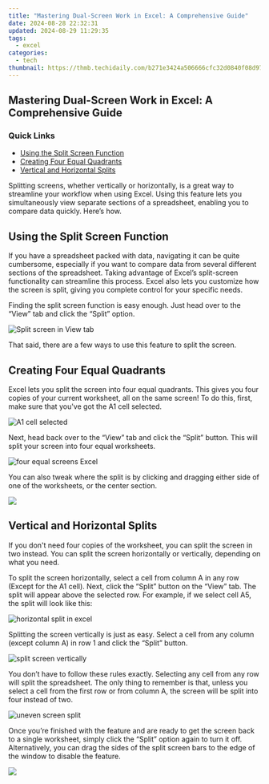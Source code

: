 ```yaml
---
title: "Mastering Dual-Screen Work in Excel: A Comprehensive Guide"
date: 2024-08-28 22:32:31
updated: 2024-08-29 11:29:35
tags:
  - excel
categories:
  - tech
thumbnail: https://thmb.techidaily.com/b271e3424a506666cfc32d0840f08d97d7b8b324df271cfd9aff178b05822fa5.jpg
---
```


## Mastering Dual-Screen Work in Excel: A Comprehensive Guide

### Quick Links

* [Using the Split Screen Function](https://unlock-android.techidaily.com/how-can-we-unlock-our-xiaomi-14-ultra-phone-screen-by-drfone-android/)
* [Creating Four Equal Quadrants](https://fix-guide.techidaily.com/play-store-not-working-on-honor-magic-5-8-solutions-inside-drfone-by-drfone-fix-android-problems-fix-android-problems/)
* [Vertical and Horizontal Splits](https://youtube-lab.techidaily.com/es-in-a-gigabyte-10-hilarious-video-concepts-to-share-online/)

 Splitting screens, whether vertically or horizontally, is a great way to streamline your workflow when using Excel. Using this feature lets you simultaneously view separate sections of a spreadsheet, enabling you to compare data quickly. Here’s how.

##  Using the Split Screen Function

 If you have a spreadsheet packed with data, navigating it can be quite cumbersome, especially if you want to compare data from several different sections of the spreadsheet. Taking advantage of Excel’s split-screen functionality can streamline this process. Excel also lets you customize how the screen is split, giving you complete control for your specific needs.

 Finding the split screen function is easy enough. Just head over to the “View” tab and click the “Split” option.

![Split screen in View tab](https://static1.howtogeekimages.com/wordpress/wp-content/uploads/2019/04/Split-screen-in-View-tab.png) 

 That said, there are a few ways to use this feature to split the screen.

##  Creating Four Equal Quadrants

 Excel lets you split the screen into four equal quadrants. This gives you four copies of your current worksheet, all on the same screen! To do this, first, make sure that you've got the A1 cell selected.

![A1 cell selected](https://static1.howtogeekimages.com/wordpress/wp-content/uploads/2019/04/A1-cell-selected.png) 

 Next, head back over to the “View” tab and click the “Split” button. This will split your screen into four equal worksheets.

![four equal screens Excel](https://static1.howtogeekimages.com/wordpress/wp-content/uploads/2019/04/four-equal-screens-Excel.png) 

 You can also tweak where the split is by clicking and dragging either side of one of the worksheets, or the center section.

![](https://static1.howtogeekimages.com/wordpress/wp-content/uploads/2019/04/GIF.gif) 

##  Vertical and Horizontal Splits

 If you don't need four copies of the worksheet, you can split the screen in two instead. You can split the screen horizontally or vertically, depending on what you need.

 To split the screen horizontally, select a cell from column A in any row (Except for the A1 cell). Next, click the “Split” button on the “View” tab. The split will appear above the selected row. For example, if we select cell A5, the split will look like this:

![horizontal split in excel](https://static1.howtogeekimages.com/wordpress/wp-content/uploads/2019/04/horizontal-split-in-excel.png) 

 Splitting the screen vertically is just as easy. Select a cell from any column (except column A) in row 1 and click the “Split” button.

![split screen vertically](https://static1.howtogeekimages.com/wordpress/wp-content/uploads/2019/04/split-screen-vertically.png) 

 You don’t have to follow these rules exactly. Selecting any cell from any row will split the spreadsheet. The only thing to remember is that, unless you select a cell from the first row or from column A, the screen will be split into four instead of two.

![uneven screen split](https://static1.howtogeekimages.com/wordpress/wp-content/uploads/2019/04/uneven-screen-split.png) 

 Once you’re finished with the feature and are ready to get the screen back to a single worksheet, simply click the “Split” option again to turn it off. Alternatively, you can drag the sides of the split screen bars to the edge of the window to disable the feature.

![](https://static1.howtogeekimages.com/wordpress/wp-content/uploads/2019/04/GIF.gif)

<ins class="adsbygoogle"
     style="display:block"
     data-ad-format="autorelaxed"
     data-ad-client="ca-pub-7571918770474297"
     data-ad-slot="1223367746"></ins>



<ins class="adsbygoogle"
     style="display:block"
     data-ad-client="ca-pub-7571918770474297"
     data-ad-slot="8358498916"
     data-ad-format="auto"
     data-full-width-responsive="true"></ins>
